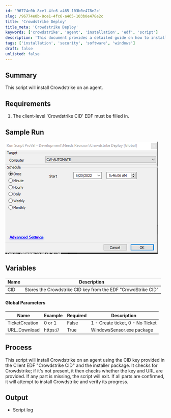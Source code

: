 ```yaml
---
id: '96774e0b-8ce1-4fc6-a465-103b0e478e2c'
slug: /96774e0b-8ce1-4fc6-a465-103b0e478e2c
title: 'Crowdstrike Deploy'
title_meta: 'Crowdstrike Deploy'
keywords: ['crowdstrike', 'agent', 'installation', 'edf', 'script']
description: 'This document provides a detailed guide on how to install Crowdstrike on an agent using a script. It covers requirements, variables, global parameters, the installation process, and expected output logs.'
tags: ['installation', 'security', 'software', 'windows']
draft: false
unlisted: false
---
```


## Summary

This script will install Crowdstrike on an agent.

## Requirements

1. The client-level 'Crowdstrike CID' EDF must be filled in.

## Sample Run

![Sample Run](../../../static/img/Crowdstrike-Deploy/image_1.png)

## Variables

| Name | Description |
|------|-------------|
| CID  | Stores the Crowdstrike CID key from the EDF "CrowdStrike CID" |

#### Global Parameters

| Name          | Example   | Required | Description                      |
|---------------|-----------|----------|----------------------------------|
| TicketCreation| 0 or 1   | False    | 1 - Create ticket, 0 - No Ticket |
| URL_Download  | https:// | True     | WindowsSensor.exe package        |

## Process

This script will install Crowdstrike on an agent using the CID key provided in the Client EDF "Crowdstrike CID" and the installer package. It checks for Crowdstrike; if it's not present, it then checks whether the key and URL are provided. If any part is missing, the script will exit. If all parts are confirmed, it will attempt to install Crowdstrike and verify its progress.

## Output

- Script log


